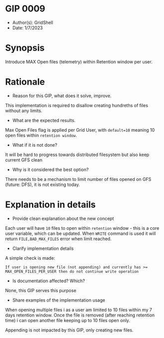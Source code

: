 # GIP 0009
- Author(s): GridShell
- Date: 1/7/2023

# Synopsis
Introduce MAX Open files (telemetry) within Retention window per user.

# Rationale
- Reason for this GIP, what does it solve, improve. 

This implementation is required to disallow creating hundreths of files without any limits.

- What are the expected results.

Max Open Files flag is applied per Grid User, with `default=10` meaning 10 open files within `retention window`.

- What if it is not done?

It will be hard to progress towards distributed filesystem but also keep current GFS clean

- Why is it considered the best option?

There needs to be a mechanism to limit number of files opened on GFS (future: DFS), it is not existing today.

# Explanation in details
- Provide clean explanation about the new concept

Each user will have `10` files to open within `retention` window - this is a core user variable, which can be updated.
When `WRITE` command is used it will return `FILE,BAD_MAX_FILES` error when limit reached.

- Clarify implementation details

A simple check is made:

`If user is opening new file (not appending) and currently has >= MAX_OPEN_FILES_PER_USER then do not continue write operation`

- Is documentation affected? Which?

None, this GIP serves this purpose

- Share examples of the implementation usage

When opening multiple files i as a user am limited to 10 files within my 7 days retention window.
Once the file is removed (after reaching retention time) i can open another file keeping up to 10 files open only.

Appending is not impacted by this GIP, only creating new files.



